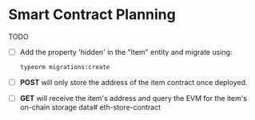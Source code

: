 # Smart Contract Planning

TODO

- [ ] Add the property 'hidden' in the "Item" entity and migrate using:
    ```bash
    typeorm migrations:create
    ```
- [ ] **POST** will only store the address of the item contract once deployed.

- [ ] **GET** will receive the item's address and query the EVM for the item's on-chain storage data# eth-store-contract
